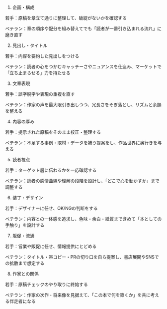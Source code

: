 1. 企画・構成

若手：原稿を章立て通りに整理して、破綻がないかを確認する

ベテラン：章の順序や配分を組み替えてでも「読者が一番引き込まれる流れ」に磨き直す


2. 見出し・タイトル

若手：内容を要約した見出しをつける

ベテラン：読者の心をつかむキャッチーさやニュアンスを仕込み、マーケットで「立ち止まらせる」力を持たせる


3. 文章表現

若手：誤字脱字や表現の重複を直す

ベテラン：作家の声を最大限引き出しつつ、冗長さをそぎ落とし、リズムと余韻を整える


4. 内容の厚み

若手：提示された原稿をそのまま校正・整理する

ベテラン：不足する事例・取材・データを補う提案をし、作品世界に奥行きを与える


5. 読者視点

若手：ターゲット層に伝わるかを一応確認する

ベテラン：読者の感情曲線や理解の段階を設計し、「どこで心を動かすか」まで調整する


6. 装丁・デザイン

若手：デザイナーに任せ、OK/NGの判断をする

ベテラン：内容との一体感を追求し、色味・余白・紙質まで含めて「本としての手触り」を設計する


7. 販促・流通

若手：営業や販促に任せ、情報提供にとどめる

ベテラン：タイトル・帯コピー・PRの切り口を自ら提案し、書店展開やSNSでの拡散まで想定する


8. 作家との関係

若手：原稿チェックのやり取りに終始する

ベテラン：作家の次作・将来像を見据えて、「この本で何を築くか」を共に考える伴走者になる

